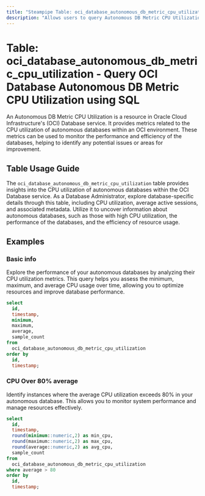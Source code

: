 ```yaml
---
title: "Steampipe Table: oci_database_autonomous_db_metric_cpu_utilization - Query OCI Database Autonomous DB Metric CPU Utilization using SQL"
description: "Allows users to query Autonomous DB Metric CPU Utilization in the OCI Database service."
---
```


# Table: oci_database_autonomous_db_metric_cpu_utilization - Query OCI Database Autonomous DB Metric CPU Utilization using SQL

An Autonomous DB Metric CPU Utilization is a resource in Oracle Cloud Infrastructure's (OCI) Database service. It provides metrics related to the CPU utilization of autonomous databases within an OCI environment. These metrics can be used to monitor the performance and efficiency of the databases, helping to identify any potential issues or areas for improvement.

## Table Usage Guide

The `oci_database_autonomous_db_metric_cpu_utilization` table provides insights into the CPU utilization of autonomous databases within the OCI Database service. As a Database Administrator, explore database-specific details through this table, including CPU utilization, average active sessions, and associated metadata. Utilize it to uncover information about autonomous databases, such as those with high CPU utilization, the performance of the databases, and the efficiency of resource usage.

## Examples

### Basic info
Explore the performance of your autonomous databases by analyzing their CPU utilization metrics. This query helps you assess the minimum, maximum, and average CPU usage over time, allowing you to optimize resources and improve database performance.

```sql
select
  id,
  timestamp,
  minimum,
  maximum,
  average,
  sample_count
from
  oci_database_autonomous_db_metric_cpu_utilization
order by
  id,
  timestamp;
```

### CPU Over 80% average
Identify instances where the average CPU utilization exceeds 80% in your autonomous database. This allows you to monitor system performance and manage resources effectively.

```sql
select
  id,
  timestamp,
  round(minimum::numeric,2) as min_cpu,
  round(maximum::numeric,2) as max_cpu,
  round(average::numeric,2) as avg_cpu,
  sample_count
from
  oci_database_autonomous_db_metric_cpu_utilization
where average > 80
order by
  id,
  timestamp;
```